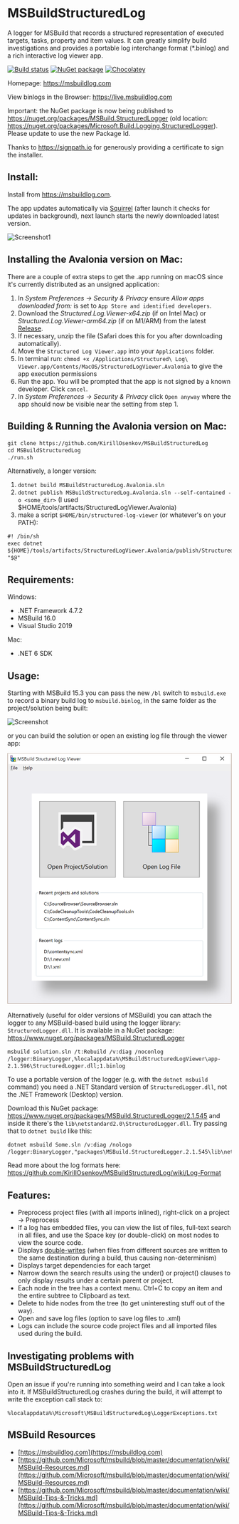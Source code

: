 # MSBuildStructuredLog
A logger for MSBuild that records a structured representation of executed targets, tasks, property and item values. It can greatly simplify build investigations and provides a portable log interchange format (*.binlog) and a rich interactive log viewer app.

[![Build status](https://ci.appveyor.com/api/projects/status/v7vwgphs239i14ya?svg=true)](https://ci.appveyor.com/project/KirillOsenkov/msbuildstructuredlog)
[![NuGet package](https://img.shields.io/nuget/v/MSBuild.StructuredLogger.svg)](https://nuget.org/packages/MSBuild.StructuredLogger)
[![Chocolatey](https://img.shields.io/chocolatey/v/msbuild-structured-log-viewer.svg)](https://chocolatey.org/packages/msbuild-structured-log-viewer)

Homepage: https://msbuildlog.com

View binlogs in the Browser: https://live.msbuildlog.com

Important: the NuGet package is now being published to https://nuget.org/packages/MSBuild.StructuredLogger (old location: https://nuget.org/packages/Microsoft.Build.Logging.StructuredLogger). Please update to use the new Package Id.

Thanks to https://signpath.io for generously providing a certificate to sign the installer.

## Install:
Install from https://msbuildlog.com.

The app updates automatically via [Squirrel](https://github.com/Squirrel/Squirrel.Windows) (after launch it checks for updates in background), next launch starts the newly downloaded latest version.

![Screenshot1](https://msbuildlog.com/Screenshot1.png)

## Installing the Avalonia version on Mac:

There are a couple of extra steps to get the .app running on macOS since it's currently distributed as an unsigned application:

1. In _System Preferences -> Security & Privacy_ ensure _Allow apps downloaded from:_ is set to `App Store and identified developers`.
2. Download the _Structured.Log.Viewer-x64.zip_ (if on Intel Mac) or _Structured.Log.Viewer-arm64.zip_ (if on M1/ARM) from the latest [Release](https://github.com/KirillOsenkov/MSBuildStructuredLog/releases).
3. If necessary, unzip the file (Safari does this for you after downloading automatically).
4. Move the `Structured Log Viewer.app` into your `Applications` folder.
5. In terminal run: `chmod +x /Applications/Structured\ Log\ Viewer.app/Contents/MacOS/StructuredLogViewer.Avalonia` to give the app execution permissions
6. Run the app.  You will be prompted that the app is not signed by a known developer.  Click `cancel`.
7. In _System Preferences -> Security & Privacy_ click `Open anyway` where the app should now be visible near the setting from step 1.


## Building & Running the Avalonia version on Mac:

```
git clone https://github.com/KirillOsenkov/MSBuildStructuredLog
cd MSBuildStructuredLog
./run.sh
```

Alternatively, a longer version:

1. `dotnet build MSBuildStructuredLog.Avalonia.sln`
2. `dotnet publish MSBuildStructuredLog.Avalonia.sln --self-contained -o <some_dir>` (I used $HOME/tools/artifacts/StructuredLogViewer.Avalonia)
3. make a script `$HOME/bin/structured-log-viewer` (or whatever's on your PATH):

```
#! /bin/sh
exec dotnet ${HOME}/tools/artifacts/StructuredLogViewer.Avalonia/publish/StructuredLogViewer.Avalonia.dll "$@"
```

## Requirements:

Windows:
 * .NET Framework 4.7.2
 * MSBuild 16.0
 * Visual Studio 2019

Mac:
 * .NET 6 SDK

## Usage:

Starting with MSBuild 15.3 you can pass the new `/bl` switch to `msbuild.exe` to record a binary build log to `msbuild.binlog`, in the same folder as the project/solution being built:

![Screenshot](https://msbuildlog.com/BinLogFromCommandLine.png)

or you can build the solution or open an existing log file through the viewer app:

![Screenshot2](/docs/Screenshot2.png)

Alternatively (useful for older versions of MSBuild) you can attach the logger to any MSBuild-based build using the logger library: `StructuredLogger.dll`. It is available in a NuGet package:
https://www.nuget.org/packages/MSBuild.StructuredLogger

```
msbuild solution.sln /t:Rebuild /v:diag /noconlog /logger:BinaryLogger,%localappdata%\MSBuildStructuredLogViewer\app-2.1.596\StructuredLogger.dll;1.binlog
```

To use a portable version of the logger (e.g. with the `dotnet msbuild` command) you need a .NET Standard version of `StructuredLogger.dll`, not the .NET Framework (Desktop) version.

Download this NuGet package: https://www.nuget.org/packages/MSBuild.StructuredLogger/2.1.545
and inside it there's the `lib\netstandard2.0\StructuredLogger.dll`. Try passing that to `dotnet build` like this:
```
dotnet msbuild Some.sln /v:diag /nologo /logger:BinaryLogger,"packages\MSBuild.StructuredLogger.2.1.545\lib\netstandard2.0\StructuredLogger.dll";"C:\Users\SomeUser\Desktop\binarylog.binlog"
```

Read more about the log formats here:
https://github.com/KirillOsenkov/MSBuildStructuredLog/wiki/Log-Format

## Features:

 * Preprocess project files (with all imports inlined), right-click on a project -> Preprocess
 * If a log has embedded files, you can view the list of files, full-text search in all files, and use the Space key (or double-click) on most nodes to view the source code.
 * Displays [double-writes](https://github.com/KirillOsenkov/MSBuildStructuredLog/wiki/Double%20write%20detection) (when files from different sources are written to the same destination during a build, thus causing non-determinism)
 * Displays target dependencies for each target
 * Narrow down the search results using the under() or project() clauses to only display results under a certain parent or project.
 * Each node in the tree has a context menu. Ctrl+C to copy an item and the entire subtree to Clipboard as text.
 * Delete to hide nodes from the tree (to get uninteresting stuff out of the way).
 * Open and save log files (option to save log files to .xml)
 * Logs can include the source code project files and all imported files used during the build.

## Investigating problems with MSBuildStructuredLog

Open an issue if you're running into something weird and I can take a look into it. If MSBuildStructuredLog crashes during the build, it will attempt to write the exception call stack to:

```
%localappdata%\Microsoft\MSBuildStructuredLog\LoggerExceptions.txt
```

## MSBuild Resources
 * [https://msbuildlog.com](https://msbuildlog.com)
 * [https://github.com/Microsoft/msbuild/blob/master/documentation/wiki/MSBuild-Resources.md](https://github.com/Microsoft/msbuild/blob/master/documentation/wiki/MSBuild-Resources.md)
 * [https://github.com/Microsoft/msbuild/blob/master/documentation/wiki/MSBuild-Tips-&-Tricks.md](https://github.com/Microsoft/msbuild/blob/master/documentation/wiki/MSBuild-Tips-&-Tricks.md)
